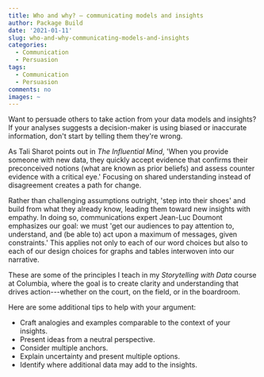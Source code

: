 ```yaml
---
title: Who and why? — communicating models and insights
author: Package Build
date: '2021-01-11'
slug: who-and-why-communicating-models-and-insights
categories:
  - Communication
  - Persuasion
tags:
  - Communication
  - Persuasion
comments: no
images: ~
---
```


Want to persuade others to take action from your data models and insights? If your analyses suggests a decision-maker is using biased or inaccurate information, don't start by telling them they're wrong.

As Tali Sharot points out in *The Influential Mind*, 'When you provide someone with new data, they quickly accept evidence that confirms their preconceived notions (what are known as prior beliefs) and assess counter evidence with a critical eye.' Focusing on shared understanding instead of disagreement creates a path for change.

Rather than challenging assumptions outright, 'step into their shoes' and build from what they already know, leading them toward new insights with empathy. In doing so, communications expert Jean-Luc Doumont emphasizes our goal: we must 'get our audiences to pay attention to, understand, and (be able to) act upon a maximum of messages, given constraints.' This applies not only to each of our word choices but also to each of our design choices for graphs and tables interwoven into our narrative.

These are some of the principles I teach in my *Storytelling with Data* course at Columbia, where the goal is to create clarity and understanding that drives action---whether on the court, on the field, or in the boardroom.

Here are some additional tips to help with your argument:

-   Craft analogies and examples comparable to the context of your insights.
-   Present ideas from a neutral perspective.
-   Consider multiple anchors.
-   Explain uncertainty and present multiple options.
-   Identify where additional data may add to the insights.
